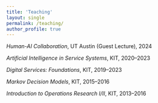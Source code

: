 ```yaml
---
title: 'Teaching'
layout: single
permalink: /teaching/
author_profile: true
---
```


*Human-AI Collaboration*, UT Austin (Guest Lecture), 2024

*Artificial Intelligence in Service Systems*, KIT, 2020–2023

*Digital Services: Foundations*, KIT, 2019–2023

*Markov Decision Models*, KIT, 2015–2016

*Introduction to Operations Research I/II*, KIT, 2013–2016
